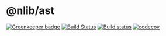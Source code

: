 # @nlib/ast


[![Greenkeeper badge](https://badges.greenkeeper.io/nlibjs/ast.svg)](https://greenkeeper.io/)
[![Build Status](https://travis-ci.org/nlibjs/ast.svg?branch=master)](https://travis-ci.org/nlibjs/ast)
[![Build status](https://ci.appveyor.com/api/projects/status/github/nlibjs/ast?branch=master&svg=true)](https://ci.appveyor.com/project/nlibjs/ast/branch/master)
[![codecov](https://codecov.io/gh/nlibjs/ast/branch/master/graph/badge.svg)](https://codecov.io/gh/nlibjs/ast)
